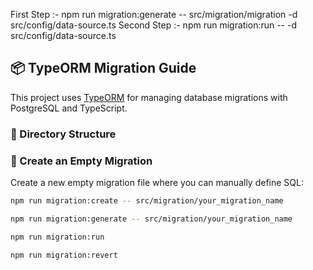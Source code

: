 First Step :- npm run migration:generate -- src/migration/migration -d src/config/data-source.ts
Second Step :- npm run migration:run -- -d src/config/data-source.ts

## 📦 TypeORM Migration Guide

This project uses [TypeORM](https://typeorm.io/) for managing database migrations with PostgreSQL and TypeScript.

### 📁 Directory Structure

### 🧱 Create an Empty Migration

Create a new empty migration file where you can manually define SQL:

```bash
npm run migration:create -- src/migration/your_migration_name

npm run migration:generate -- src/migration/your_migration_name

npm run migration:run

npm run migration:revert
```
